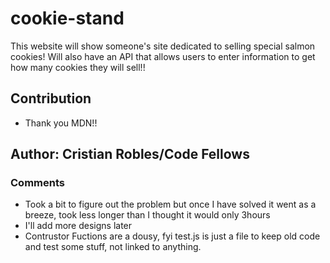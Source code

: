 # cookie-stand

This website will show someone's site dedicated to selling special salmon cookies! Will also have an API that allows users to enter information to get how many cookies they will sell!!

## Contribution

- Thank you MDN!!

## Author: Cristian Robles/Code Fellows

### Comments

- Took a bit to figure out the problem but once I have solved it went as a breeze, took less longer than I thought it would only 3hours
- I'll add more designs later 
- Contrustor Fuctions are a dousy, fyi test.js is just a file to keep old code and test some stuff, not linked to anything.
